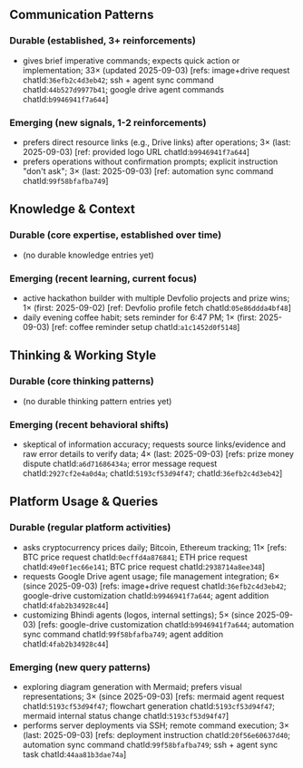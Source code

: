 ## Communication Patterns
### Durable (established, 3+ reinforcements)
- gives brief imperative commands; expects quick action or implementation; 33× (updated 2025-09-03) [refs: image+drive request chatId:`36efb2c4d3eb42`; ssh + agent sync command chatId:`44b527d9977b41`; google drive agent commands chatId:`b9946941f7a644`]

### Emerging (new signals, 1-2 reinforcements)
- prefers direct resource links (e.g., Drive links) after operations; 3× (last: 2025-09-03) [ref: provided logo URL chatId:`b9946941f7a644`]
- prefers operations without confirmation prompts; explicit instruction "don't ask"; 3× (last: 2025-09-03) [ref: automation sync command chatId:`99f58bfafba749`]

## Knowledge & Context
### Durable (core expertise, established over time)
- (no durable knowledge entries yet)

### Emerging (recent learning, current focus)
- active hackathon builder with multiple Devfolio projects and prize wins; 1× (first: 2025-09-02) [ref: Devfolio profile fetch chatId:`05e86ddda4bf48`]
- daily evening coffee habit; sets reminder for 6:47 PM; 1× (first: 2025-09-03) [ref: coffee reminder setup chatId:`a1c1452d0f5148`]

## Thinking & Working Style
### Durable (core thinking patterns)
- (no durable thinking pattern entries yet)

### Emerging (recent behavioral shifts)
- skeptical of information accuracy; requests source links/evidence and raw error details to verify data; 4× (last: 2025-09-03) [refs: prize money dispute chatId:`a6d71686434a`; error message request chatId:`2927cf2e4a0d4a`; chatId:`5193cf53d94f47`; chatId:`36efb2c4d3eb42`]

## Platform Usage & Queries
### Durable (regular platform activities)
- asks cryptocurrency prices daily; Bitcoin, Ethereum tracking; 11× [refs: BTC price request chatId:`0ecffd4a876841`; ETH price request chatId:`49e0f1ec66e141`; BTC price request chatId:`2938714a8ee348`]
- requests Google Drive agent usage; file management integration; 6× (since 2025-09-03) [refs: image+drive request chatId:`36efb2c4d3eb42`; google-drive customization chatId:`b9946941f7a644`; agent addition chatId:`4fab2b34928c44`]
- customizing Bhindi agents (logos, internal settings); 5× (since 2025-09-03) [refs: google-drive customization chatId:`b9946941f7a644`; automation sync command chatId:`99f58bfafba749`; agent addition chatId:`4fab2b34928c44`]

### Emerging (new query patterns)
- exploring diagram generation with Mermaid; prefers visual representations; 3× (since 2025-09-03) [refs: mermaid agent request chatId:`5193cf53d94f47`; flowchart generation chatId:`5193cf53d94f47`; mermaid internal status change chatId:`5193cf53d94f47`]
- performs server deployments via SSH; remote command execution; 3× (last: 2025-09-03) [refs: deployment instruction chatId:`20f56e60637d40`; automation sync command chatId:`99f58bfafba749`; ssh + agent sync task chatId:`44aa81b3dae74a`]